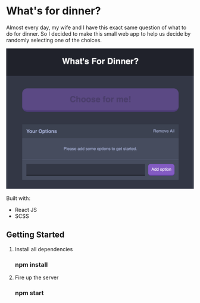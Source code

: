 # What's for dinner?

Almost every day, my wife and I have this exact same question of what to do for dinner. So I decided to make this small web app to help us decide by randomly selecting one of the choices. 

![whatsfordinner.png](images/whatsfordinner.png)

Built with: 
  - React JS
  - SCSS

## Getting Started
  1. Install all dependencies
        ### npm install
  2. Fire up the server
        ### npm start


